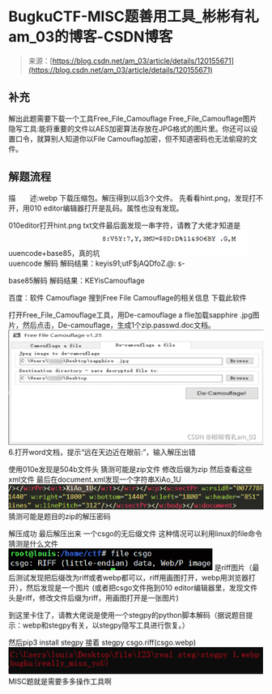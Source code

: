 <!--yml
category: 未分类
date: 2022-04-26 14:50:50
-->

# BugkuCTF-MISC题善用工具_彬彬有礼am_03的博客-CSDN博客

> 来源：[https://blog.csdn.net/am_03/article/details/120155671](https://blog.csdn.net/am_03/article/details/120155671)

## 补充

解出此题需要下载一个工具Free_File_Camouflage
Free_File_Camouflage图片隐写工具:能将重要的文件以AES加密算法存放在JPG格式的图片里。你还可以设置口令，就算别人知道你以File Camouflag加密，但不知道密码也无法偷窥的文件。

## 解题流程

描　　述:webp
下载压缩包。解压得到以后3个文件。
先看看hint.png，发现打不开，用010 editor编辑器打开是乱码。属性也没有发现。

010editor打开hint.png
txt文件最后面发现一串字符，请教了大佬才知道是uuencode+base85，真的坑
![在这里插入图片描述](img/da8ef22502b4690f33e0ddb6be25602d.png)
uuencode 解码
解码结果：keyis91;utF$jAQDfoZ.@: s-

base85解码
解码结果：KEYisCamouflage

百度：软件 Camouflage
搜到Free File Camouflage的相关信息
下载此软件

打开Free_File_Camouflage工具，用De-camouflage a flie加载sapphire .jpg图片，然后点击，De-camouflage，生成1个zip.passwd.doc文档。
![在这里插入图片描述](img/5ed333486fe0d2814be8552def2ba998.png)
6.打开word文档，提示“远在天边近在眼前:”，输入解压出错

使用010e发现是504b文件头 猜测可能是zip文件 修改后缀为zip 然后查看这些xml文件 最后在document.xml发现一个字符串XiAo_1U
![在这里插入图片描述](img/24ee410180c63fbe0b15e63407b81b15.png)
猜测可能是题目的zip的解压密码

解压成功
最后解压出来 一个csgo的无后缀文件 这种情况可以利用linux的file命令猜测是什么文件
![在这里插入图片描述](img/629fb7ee898ebb1a67a74389e9353c3f.png)
是riff图片（最后测试发现把后缀改为riff或者webp都可以，riff用画图打开，webp用浏览器打开），然后发现是一个图片
(或者把csgo文件拖到010 editor编辑器里，发现文件头是riff，修改文件后缀为riff，用画图打开是一张图片)

到这里卡住了，请教大佬说是使用一个stegpy的python脚本解码（据说题目提示：webp和stegpy有关，以stegpy隐写工具进行恢复。）

然后pip3 install stegpy
接着 stegpy csgo.riff(csgo.webp)
![在这里插入图片描述](img/6c5b6de06dcbad03917ec305b329b7de.png)
MISC题就是需要多多操作工具啊